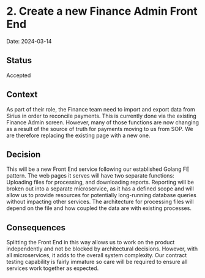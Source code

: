 # 2. Create a new Finance Admin Front End

Date: 2024-03-14

## Status

Accepted

## Context

As part of their role, the Finance team need to import and export data from Sirius in order to reconcile payments. This 
is currently done via the existing Finance Admin screen. However, many of those functions are now changing as a result of
the source of truth for payments moving to us from SOP. We are therefore replacing the existing page with a new one.

## Decision

This will be a new Front End service following our established Golang FE pattern. The web pages it serves will have two 
separate functions: Uploading files for processing, and downloading reports. Reporting will be broken out into a separate
microservice, as it has a defined scope and will allow us to provide resources for potentially long-running database queries
without impacting other services. The architecture for processing files will depend on the file and how coupled the data
are with existing processes.

## Consequences

Splitting the Front End in this way allows us to work on the product independently and not be blocked by architectural decisions.
However, with all microservices, it adds to the overall system complexity. Our contract testing capability is fairly immature
so care will be required to ensure all services work together as expected.
